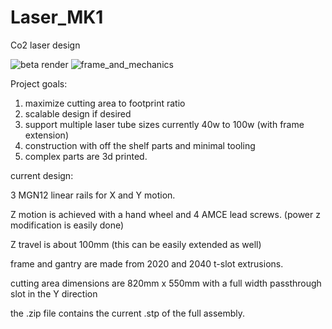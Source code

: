 # Laser_MK1
Co2 laser design

![beta render](https://github.com/nemgrea/Laser_MK1/blob/master/Image.JPG) ![frame_and_mechanics](https://github.com/nemgrea/Laser_MK1/blob/master/Image_1.JPG)

Project goals:
1. maximize cutting area to footprint ratio
2. scalable design if desired
3. support multiple laser tube sizes currently 40w to 100w (with frame extension)
4. construction with off the shelf parts and minimal tooling
5. complex parts are 3d printed.


current design: 

3 MGN12 linear rails for X and Y motion. 

Z motion is achieved with a hand wheel and 4 AMCE lead screws. (power z modification is easily done)

Z travel is about 100mm (this can be easily extended as well)

frame and gantry are made from 2020 and 2040 t-slot extrusions.

cutting area dimensions are 820mm x 550mm with a full width passthrough slot in the Y direction


the .zip file contains the current .stp of the full assembly.
